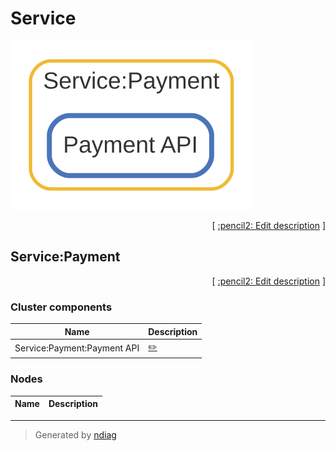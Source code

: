 # Service

![view](layer-service.svg)



<p align="right">
  [ <a href="../../ndiag.descriptions/_layer-service.md">:pencil2: Edit description</a> ]
<p>


## Service:Payment



<p align="right">
  [ <a href="../../ndiag.descriptions/_cluster-service_payment.md">:pencil2: Edit description</a> ]
<p>


### Cluster components

| Name | Description |
| --- | --- |
| Service:Payment:Payment API | <a href="../../ndiag.descriptions/_component-service_payment_payment_api.md">:pencil2:</a> |
### Nodes

| Name | Description |
| --- | --- |

---

> Generated by [ndiag](https://github.com/k1LoW/ndiag)
